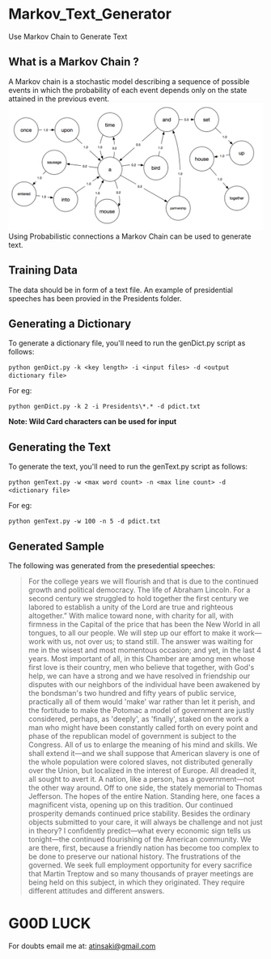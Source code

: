 # Markov_Text_Generator
Use Markov Chain to Generate Text

## What is a Markov Chain ?
A Markov chain is a stochastic model describing a sequence of possible events in which the probability of each event depends only on the state attained in the previous event.
![Diagram](assets/diagram.png)
Using Probabilistic connections a Markov Chain can be used to generate text.

## Training Data
The data should be in form of a text file. An example of presidential speeches has been provied in the Presidents folder.

## Generating a Dictionary
To generate a dictionary file, you'll need to run the genDict.py script as follows:
```
python genDict.py -k <key length> -i <input files> -d <output dictionary file>
```
  
For eg:
```
python genDict.py -k 2 -i Presidents\*.* -d pdict.txt
```
**Note: Wild Card characters can be used for input**

## Generating the Text
To generate the text, you'll need to run the genText.py script as follows:
```
python genText.py -w <max word count> -n <max line count> -d <dictionary file>
```

For eg:
```
python genText.py -w 100 -n 5 -d pdict.txt
```

## Generated Sample
The following was generated from the presedential speeches:

>For the college years we will flourish and that is due to the continued growth and political democracy.
The life of Abraham Lincoln.
For a second century we struggled to hold together the first century we labored to establish a unity of the Lord are true and righteous altogether.” With malice toward none, with charity for all, with firmness in the Capital of the price that has been the New World in all tongues, to all our people.
We will step up our effort to make it work—work with us, not over us; to stand still.
The answer was waiting for me in the wisest and most momentous occasion; and yet, in the last 4 years.
Most important of all, in this Chamber are among men whose first love is their country, men who believe that together, with God's help, we can have a strong and we have resolved in friendship our disputes with our neighbors of the individual have been awakened by the bondsman's two hundred and fifty years of public service, practically all of them would 'make' war rather than let it perish, and the fortitude to make the Potomac a model of government are justly considered, perhaps, as 'deeply', as 'finally', staked on the work a man who might have been constantly called forth on every point and phase of the republican model of government is subject to the Congress.
All of us to enlarge the meaning of his mind and skills.
We shall extend it—and we shall suppose that American slavery is one of the whole population were colored slaves, not distributed generally over the Union, but localized in the interest of Europe.
All dreaded it, all sought to avert it.
A nation, like a person, has a government—not the other way around.
Off to one side, the stately memorial to Thomas Jefferson.
The hopes of the entire Nation.
Standing here, one faces a magnificent vista, opening up on this tradition.
Our continued prosperity demands continued price stability.
Besides the ordinary objects submitted to your care, it will always be challenge and not just in theory?
I confidently predict—what every economic sign tells us tonight—the continued flourishing of the American community.
We are there, first, because a friendly nation has become too complex to be done to preserve our national history.
The frustrations of the governed.
We seek full employment opportunity for every sacrifice that Martin Treptow and so many thousands of prayer meetings are being held on this subject, in which they originated.
They require different attitudes and different answers.

# G00D LUCK

For doubts email me at:
atinsaki@gmail.com
